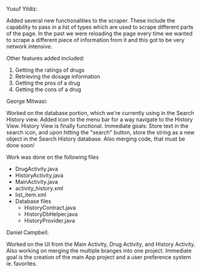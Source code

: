Yusuf Yildiz:

Added several new functionalities to the scraper.
These include the capability to pass in a list of types
which are used to scrape different parts of the page.
In the past we were reloading the page every time we wanted
to scrape a different piece of information from it and
this got to be very network intensive.

Other features added included:  
1. Getting the ratings of drugs  
2. Retrieving the dosage information  
3. Getting the pros of a drug  
4. Getting the cons of a drug  

George Mitwasi:

Worked on the database portion, which we're currently using in the Search History view. Added icon to the menu bar for a way navigate to the History View. History View is finally functional. Immediate goals: Store text in the search icon, and upon hitting the "search" button, store the string as a new object in the Search History database. Also merging code, that must be done soon!

Work was done on the following files
* DrugActivity.java
* HistoryActivity.java
* MainActivity.java
* activity_history.xml
* list_item.xml
* Database files
  * HistoryContract.java
  * HistoryDbHelper.java
  * HistoryProvider.java

Daniel Campbell:

Worked on the UI from the Main Activity, Drug Activity, and History Activity. Also working on merging the multiple branges into one project. Immediate goal is the creation of the main App project and a user preference system ie. favorites.

